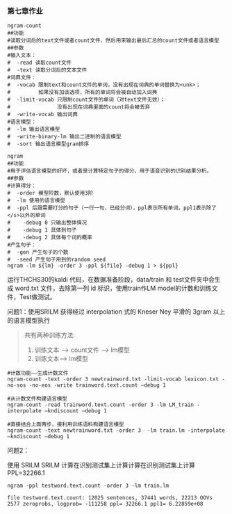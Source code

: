 ### 第七章作业

```text
ngram-count
##功能
#读取分词后的text文件或者count文件，然后用来输出最后汇总的count文件或者语言模型
##参数
#输入文本：
#  -read 读取count文件
#  -text 读取分词后的文本文件
#词典文件：
#  -vocab 限制text和count文件的单词，没有出现在词典的单词替换为<unk>；
#         如果没有加该选项，所有的单词将会被自动加入词典
#  -limit-vocab 只限制count文件的单词（对text文件无效）；
#               没有出现在词典里面的count将会被丢弃
#  -write-vocab 输出词典
#语言模型：
#  -lm 输出语言模型
#  -write-binary-lm 输出二进制的语言模型
#  -sort 输出语言模型gram排序
```

```text
ngram
##功能
#用于评估语言模型的好坏，或者是计算特定句子的得分，用于语音识别的识别结果分析。
##参数
#计算得分：
#  -order 模型阶数，默认使用3阶
#  -lm 使用的语言模型
#  -ppl 后跟需要打分的句子（一行一句，已经分词），ppl表示所有单词，ppl1表示除了</s>以外的单词
#    -debug 0 只输出整体情况
#    -debug 1 具体到句子
#    -debug 2 具体每个词的概率
#产生句子：
#  -gen 产生句子的个数
#  -seed 产生句子用到的random seed
ngram -lm ${lm} -order 3 -ppl ${file} -debug 1 > ${ppl}
```

运行THCHS30的kaldi 代码，在数据准备阶段，data/train 和 test文件夹中会生成 word.txt 文件，去除第一列 id 标识，使用train作LM model的计数和训练文件，Test做测试。

问题1：使用SRILM 获得经过 interpolation 式的 Kneser Ney 平滑的 3gram 以上的语言模型执行

>共有两种训练方法:
>
>1. 训练文本 ——> count文件 ——> lm模型
>2. 训练文本——> lm模型

```shell
#计数功能——生成计数文件
ngram-count -text -order 3 newtrainword.txt -limit-vocab lexicon.txt -no-sos -no-eos -write trainword.text.count –debug 1
```
```shell
#从计数文件构建语言模型
ngram-count -read trainword.text.count -order 3 -lm LM_train -interpolate –kndiscount –debug 1
```
```shell
#直接结合上面两步，接利用训练语料构建语言模型
ngram-count -text newtrainword.txt -order 3  -lm train.lm -interpolate –kndiscount –debug 1
```

问题2：

使用 SRILM SRILM 计算在识别测试集上计算计算在识别测试集上计算 PPL=32266.1
```shell
ngram -ppl testword.text.count -order 3 -lm train.lm 
```

```shell
file testword.text.count: 12025 sentences, 37441 words, 22213 OOVs
2577 zeroprobs, logprob= -111258 ppl= 32266.1 ppl1= 6.22859e+08
```

[^1]:[简话语音识别] 语言模型（一）ngram基础 - Manto的文章 - 知乎](https://zhuanlan.zhihu.com/p/273606445)